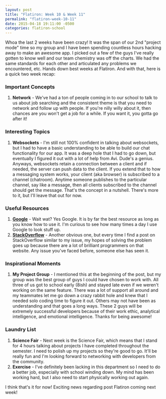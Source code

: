 ```yaml
---
layout: post
title: "Flatiron: Week 10 & Week 11"
permalink: "flatiron-week-10-11"
date: 2015-04-18 19:11:00 -0500
categories: flatiron-school
---
```

Whoa the last 2 weeks have been crazy! It was the span of our 2nd "project mode" time so my group and I have been spending countless hours hacking away to make an awesome app. I picked out a few of the guys I've really gotten to know well and our team chemistry was off the charts. We had the same standards for each other and articulated any problems we encountered, etc. Hands down best weeks at Flatiron. And with that, here is a quick two week recap:

### Important Concepts

1. **Network** - We've had a ton of people coming in to our school to talk to us about job searching and the consistent theme is that you need to network and follow up with people. If you're nilly willy about it, then chances are you won't get a job for a while. If you want it, you gotta go after it!

### Interesting Topics

1. **Websockets** - I'm still not 100% confident in talking about websockets, but I had to have a basic understanding to be able to build our chat functionality for our app. It was a deep hole that I had to go down, but eventually I figured it out with a lot of help from Avi. Dude's a genius. Anyways, websockets retain a connection between a client and if needed, the server can push data to the client. If you extend that to how a messaging system works, your client (aka browser) is subscribed to a channel (chatroom). Anytime someone publishes to the particular channel, say like a message, then all clients subscribed to the channel should get the message. That's the concept in a nutshell. There's more to it, but I'll leave that out for now.

### Useful Resources

1. <a href="https://www.google.com" target="_blank"><strong>Google</strong></a> - Wait wat? Yes Google. It is by far the best resource as long as you know how to use it. I'm curious to see how many times a day I use Google to look stuff up.
2. <strong><a href="stackoverflow.com" target="_blank">StackOverflow</a></strong> - Another obvious one, but every time I find a post on StackOverflow similar to my issue, my hopes of solving the problem goes up because there are a lot of brilliant programmers on that website. Any issue you've faced before, someone else has seen it.

### Inspirational Moments

1. **My Project Group** - I mentioned this at the beginning of the post, but my group was the best group of guys I could have chosen to work with. All three of us got to school early (8ish) and stayed late even if we weren't working on the same feature. There was a lot of support all around and my teammates let me go down a crazy rabbit hole and knew that I needed solo coding time to figure it out. Others may not have been as understanding and that goes a long ways. These 2 guys will be extremely successful developers because of their work ethic, analytical intelligence, and emotional intelligence. Thanks for being awesome!

### Laundry List

1. **Science Fair** - Next week is the Science Fair, which means that I stand for 4 hours talking about projects I have completed throughout the semester. I need to polish up my projects so they're good to go. It'll be really fun and I'm looking forward to networking with developers from the community.
2. **Exercise** - I've definitely been lacking in this department so I need to do a better job, especially with school winding down. My mind has been working hard, but I also need to start physically working out again.

I think that's it for now! Exciting news regarding post Flatiron coming next week!
